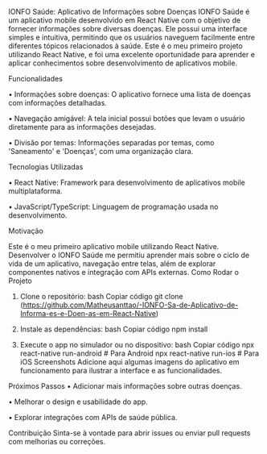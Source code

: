 IONFO Saúde: Aplicativo de Informações sobre Doenças
IONFO Saúde é um aplicativo mobile desenvolvido em React Native com o objetivo de fornecer informações sobre diversas doenças. Ele possui uma interface simples e intuitiva, permitindo que os usuários naveguem facilmente entre diferentes tópicos relacionados à saúde. Este é o meu primeiro projeto utilizando React Native, e foi uma excelente oportunidade para aprender e aplicar conhecimentos sobre desenvolvimento de aplicativos mobile.

Funcionalidades

•	Informações sobre doenças: O aplicativo fornece uma lista de doenças com informações detalhadas.

•	Navegação amigável: A tela inicial possui botões que levam o usuário diretamente para as informações desejadas.

•	Divisão por temas: Informações separadas por temas, como 'Saneamento' e 'Doenças', com uma organização clara.

Tecnologias Utilizadas

•	React Native: Framework para desenvolvimento de aplicativos mobile multiplataforma.

•	JavaScript/TypeScript: Linguagem de programação usada no desenvolvimento.

Motivação

Este é o meu primeiro aplicativo mobile utilizando React Native. Desenvolver o IONFO Saúde me permitiu aprender mais sobre o ciclo de vida de um aplicativo, navegação entre telas, além de explorar componentes nativos e integração com APIs externas.
Como Rodar o Projeto

1.	Clone o repositório:
bash
Copiar código
git clone (https://github.com/Matheusanttao/-IONFO-Sa-de-Aplicativo-de-Informa-es-e-Doen-as-em-React-Native)

2.	Instale as dependências:
bash
Copiar código
npm install

3.	Execute o app no simulador ou no dispositivo:
bash
Copiar código
npx react-native run-android # Para Android
npx react-native run-ios     # Para iOS
Screenshots
Adicione aqui algumas imagens do aplicativo em funcionamento para ilustrar a interface e as funcionalidades.

Próximos Passos
•	Adicionar mais informações sobre outras doenças.

•	Melhorar o design e usabilidade do app.

•	Explorar integrações com APIs de saúde pública.

Contribuição
Sinta-se à vontade para abrir issues ou enviar pull requests com melhorias ou correções.

